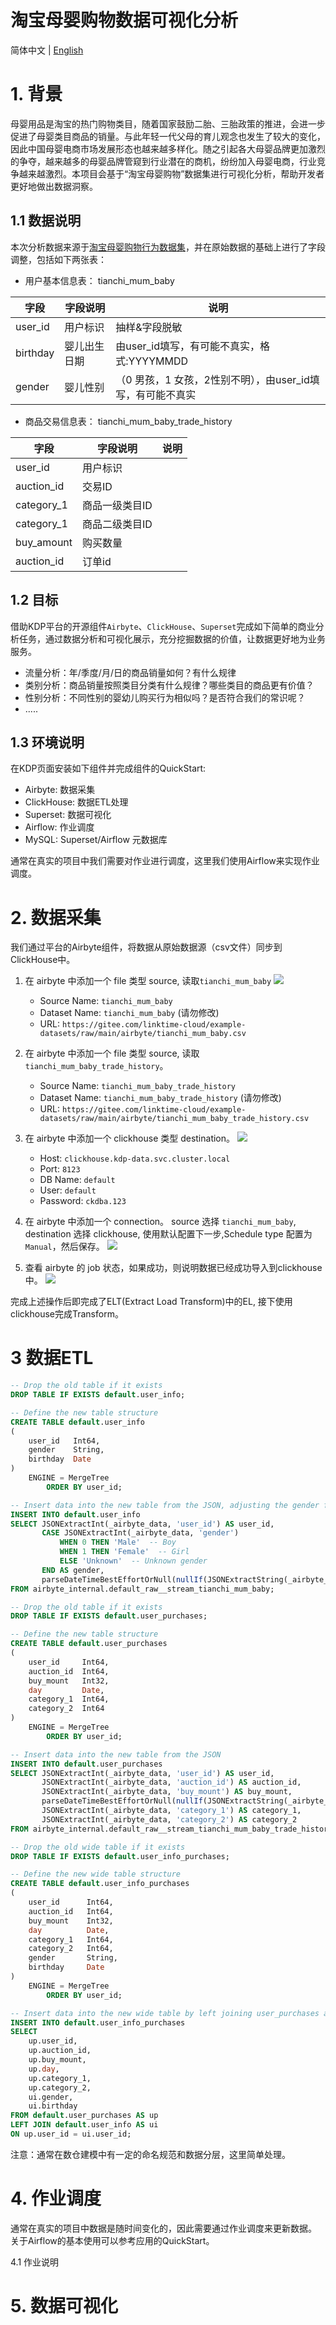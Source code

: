 # 淘宝母婴购物数据可视化分析
简体中文 | [English](../../en/user-tutorials/exploring-data-using-airbyte-clickhouse-superset.md) 

# 1. 背景
母婴用品是淘宝的热门购物类目，随着国家鼓励二胎、三胎政策的推进，会进一步促进了母婴类目商品的销量。与此年轻一代父母的育儿观念也发生了较大的变化，因此中国母婴电商市场发展形态也越来越多样化。随之引起各大母婴品牌更加激烈的争夺，越来越多的母婴品牌管窥到行业潜在的商机，纷纷加入母婴电商，行业竞争越来越激烈。本项目会基于“淘宝母婴购物”数据集进行可视化分析，帮助开发者更好地做出数据洞察。

## 1.1 数据说明
本次分析数据来源于[淘宝母婴购物行为数据集]()，并在原始数据的基础上进行了字段调整，包括如下两张表：

- 用户基本信息表： tianchi_mum_baby

| 字段      | 字段说明       | 说明                                           |
|-----------|----------------|------------------------------------------------|
| user_id   | 用户标识       | 抽样&字段脱敏                                  |
| birthday  | 婴儿出生日期   | 由user_id填写，有可能不真实，格式:YYYYMMDD   |
| gender    | 婴儿性别       | （0 男孩，1 女孩，2性别不明），由user_id填写，有可能不真实 |

- 商品交易信息表： tianchi_mum_baby_trade_history

| 字段         | 字段说明       | 说明                    |
|--------------|----------------|-------------------------|
| user_id      | 用户标识       |                         |
| auction_id   | 交易ID         |                         |
| category_1   | 商品一级类目ID |                         |
| category_1   | 商品二级类目ID |                         |
| buy_amount   | 购买数量       |                         |
| auction_id   | 订单id         |        |

## 1.2 目标
借助KDP平台的开源组件`Airbyte`、`ClickHouse`、`Superset`完成如下简单的商业分析任务，通过数据分析和可视化展示，充分挖掘数据的价值，让数据更好地为业务服务。
- 流量分析：年/季度/月/日的商品销量如何？有什么规律
- 类别分析：商品销量按照类目分类有什么规律？哪些类目的商品更有价值？
- 性别分析：不同性别的婴幼儿购买行为相似吗？是否符合我们的常识呢？
- .....

## 1.3 环境说明
在KDP页面安装如下组件并完成组件的QuickStart:
- Airbyte: 数据采集
- ClickHouse: 数据ETL处理
- Superset: 数据可视化
- Airflow: 作业调度
- MySQL: Superset/Airflow 元数据库

通常在真实的项目中我们需要对作业进行调度，这里我们使用Airflow来实现作业调度。


# 2. 数据采集
我们通过平台的Airbyte组件，将数据从原始数据源（csv文件）同步到ClickHouse中。
1. 在 airbyte 中添加一个 file 类型 source, 读取`tianchi_mum_baby`
   ![](./images/airbyte06.png)
   - Source Name: `tianchi_mum_baby`
   - Dataset Name: `tianchi_mum_baby` (请勿修改)
   - URL: `https://gitee.com/linktime-cloud/example-datasets/raw/main/airbyte/tianchi_mum_baby.csv`

2. 在 airbyte 中添加一个 file 类型 source, 读取`tianchi_mum_baby_trade_history`。
    - Source Name: `tianchi_mum_baby_trade_history`
   - Dataset Name: `tianchi_mum_baby_trade_history` (请勿修改)
   - URL: `https://gitee.com/linktime-cloud/example-datasets/raw/main/airbyte/tianchi_mum_baby_trade_history.csv`
   
      
3. 在 airbyte 中添加一个 clickhouse 类型 destination。 
![](./images/airbyte03.png)
    - Host: `clickhouse.kdp-data.svc.cluster.local`
    - Port: `8123`
    - DB Name: `default`
    - User: `default`
    - Password: `ckdba.123`

4. 在 airbyte 中添加一个 connection。 source 选择 `tianchi_mum_baby`, destination 选择 clickhouse, 使用默认配置下一步,Schedule type 配置为`Manual`，然后保存。
![](./images/airbyte05.png)
   
5. 查看 airbyte 的 job 状态，如果成功，则说明数据已经成功导入到clickhouse中。
![](./images/airbyte04.png)
   
完成上述操作后即完成了ELT(Extract Load Transform)中的EL, 接下使用clickhouse完成Transform。

# 3 数据ETL

```sql
-- Drop the old table if it exists
DROP TABLE IF EXISTS default.user_info;

-- Define the new table structure
CREATE TABLE default.user_info
(
    user_id   Int64,
    gender    String,
    birthday  Date
)
    ENGINE = MergeTree
        ORDER BY user_id;

-- Insert data into the new table from the JSON, adjusting the gender field
INSERT INTO default.user_info
SELECT JSONExtractInt(_airbyte_data, 'user_id') AS user_id,
       CASE JSONExtractInt(_airbyte_data, 'gender')
           WHEN 0 THEN 'Male'  -- Boy
           WHEN 1 THEN 'Female'  -- Girl
           ELSE 'Unknown'  -- Unknown gender
       END AS gender,
       parseDateTimeBestEffortOrNull(nullIf(JSONExtractString(_airbyte_data, 'birthday'), '')) AS birthday
FROM airbyte_internal.default_raw__stream_tianchi_mum_baby;
```

```sql
-- Drop the old table if it exists
DROP TABLE IF EXISTS default.user_purchases;

-- Define the new table structure
CREATE TABLE default.user_purchases
(
    user_id     Int64,
    auction_id  Int64,
    buy_mount   Int32,
    day         Date,
    category_1  Int64,
    category_2  Int64
)
    ENGINE = MergeTree
        ORDER BY user_id;

-- Insert data into the new table from the JSON
INSERT INTO default.user_purchases
SELECT JSONExtractInt(_airbyte_data, 'user_id') AS user_id,
       JSONExtractInt(_airbyte_data, 'auction_id') AS auction_id,
       JSONExtractInt(_airbyte_data, 'buy_mount') AS buy_mount,
       parseDateTimeBestEffortOrNull(nullIf(JSONExtractString(_airbyte_data, 'day'), '')) AS day,
       JSONExtractInt(_airbyte_data, 'category_1') AS category_1,
       JSONExtractInt(_airbyte_data, 'category_2') AS category_2
FROM airbyte_internal.default_raw__stream_tianchi_mum_baby_trade_history;
```

```sql
-- Drop the old wide table if it exists
DROP TABLE IF EXISTS default.user_info_purchases;

-- Define the new wide table structure
CREATE TABLE default.user_info_purchases
(
    user_id      Int64,
    auction_id   Int64,
    buy_mount    Int32,
    day          Date,
    category_1   Int64,
    category_2   Int64,
    gender       String,
    birthday     Date
)
    ENGINE = MergeTree
        ORDER BY user_id;

-- Insert data into the new wide table by left joining user_purchases and user_info
INSERT INTO default.user_info_purchases
SELECT
    up.user_id,
    up.auction_id,
    up.buy_mount,
    up.day,
    up.category_1,
    up.category_2,
    ui.gender,
    ui.birthday
FROM default.user_purchases AS up
LEFT JOIN default.user_info AS ui
ON up.user_id = ui.user_id;
```
注意：通常在数仓建模中有一定的命名规范和数据分层，这里简单处理。


# 4. 作业调度
通常在真实的项目中数据是随时间变化的，因此需要通过作业调度来更新数据。
关于Airflow的基本使用可以参考应用的QuickStart。

4.1 作业说明




# 5. 数据可视化
